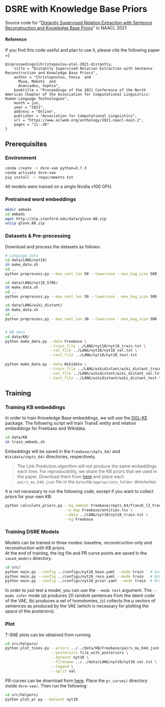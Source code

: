 # DSRE with Knowledge Base Priors

Source code for "[Distantly Supervised Relation Extraction with Sentence Reconstruction and Knowledge Base Priors](https://aclanthology.org/2021.naacl-main.2/)" in NAACL 2021

#### Reference
If you find this code useful and plan to use it, please cite the following paper =)

```
@inproceedings{christopoulou-etal-2021-distantly,
    title = "Distantly Supervised Relation Extraction with Sentence Reconstruction and Knowledge Base Priors",
    author = "Christopoulou, Fenia  and
      Miwa, Makoto  and
      Ananiadou, Sophia",
    booktitle = "Proceedings of the 2021 Conference of the North American Chapter of the Association for Computational Linguistics: Human Language Technologies",
    month = jun,
    year = "2021",
    address = "Online",
    publisher = "Association for Computational Linguistics",
    url = "https://www.aclweb.org/anthology/2021.naacl-main.2",
    pages = "11--26"
} 
```

## Prerequisites

### Environment
```bash
conda create -n dsre-vae python=3.7.3
conda activate dsre-vae
pip install -r requirements.txt
```
All models were trained on a single Nvidia v100 GPU.

### Pretrained word embeddings
```bash
mkdir embeds
cd embeds 
wget http://nlp.stanford.edu/data/glove.6B.zip
unzip glove.6B.zip
```

### Datasets & Pre-processing

Download and process the datasets as follows:
```bash
# Language Data
cd data/LANG/nyt10/
sh make_data.sh
cd ..
python preprocess.py --max_sent_len 50 --lowercase --max_bag_size 500 --path nyt10/ --dataset nyt10

cd data/LANG/nyt10_570k/
sh make_data.sh
cd ..
python preprocess.py --max_sent_len 50 --lowercase --max_bag_size 500 --path nyt10_570k/ --dataset nyt10_570k

cd data/LANG/wiki_distant/
sh make_data.sh
cd ..
python preprocess.py --max_sent_len 30 --lowercase --max_bag_size 500 --path wikidistant/ --dataset wiki_distant


# KB data
cd data/KB/
python make_data.py --data Freebase \
                    --train_file ../LANG/nyt10/nyt10_train.txt \
                    --val_file ../LANG/nyt10/nyt10_val.txt \
                    --test_file ../LANG/nyt10/nyt10_test.txt 
                    
python make_data.py --data Wikidata \
                    --train_file ../LANG/wikidistant/wiki_distant_train.txt \
                    --val_file ../LANG/wikidistant/wiki_distant_val.txt \
                    --test_file ../LANG/wikidistant/wiki_distant_test.txt 

```


## Training

### Training KB embeddings
In order to train Knowledge Base embeddings, we will use the [DGL-KE](https://github.com/awslabs/dgl-ke) package.
The following script will train TransE entity and relation embeddings for Freebase and Wikidata.
```bash
cd data/KB
sh train_embeds.sh
```
Embeddings will be saved in the `Freebase/ckpts_64/` and `Wikidata/ckpts_64/` directories, respectively.

> The Link Prediction algorithm will not produce the same embeddings each time. 
> For reproducibility, we share the KB priors that we used in the paper.
> Download them from [here](https://drive.google.com/file/d/1rqXQ3uqI0n98S5j7gPYaXgf1hQELIi_E/view?usp=sharing) and place each `pairs_mu_64d.json` file in the `data/KB/appropriate_folder` directories.

It is not necessary to run the following code, except if you want to collect priors for your own KB:
```bash
python calculate_priors.py --kg_embeds Freebase/ckpts_64/TransE_l2_Freebase_0/Freebase_TransE_l2_entity.npy \
                           --e_map Freebase/entities.tsv \
                           --data ../LANG/nyt10/nyt10_train.txt \
                           --kg Freebase
```



### Training DSRE Models
Models can be trained in three modes: baseline, reconstruction only and reconstruction with KB priors.  
At the end of training, the log file and PR curve points are saved in the `saved_models` directory.

```bash
cd src/
python main.py --config ../configs/nyt10_base.yaml --mode train   # baseline
python main.py --config ../configs/nyt10_reco.yaml --mode train   # N(0, 1) prior
python main.py --config ../configs/nyt10_prior.yaml --mode train  # N(mu, 1) prior
```

In order to just test a model, you can use the `--mode test` argument.
The `--mode infer` mode (a) produces 20 random sentences from the latent code of the VAE, (b) produces a set of homotomies, 
(c) collects the μ vectors of sentences as produced by the VAE (which is necessary for plotting the space of the posteriors).


### Plot
T-SNE plots can be obtained from running
```bash
cd src/helpers/
python plot_tsnes.py --priors ../../data/KB/Freebase/pairs_mu_64d.json \
                     --posteriors file_with_posteriors \
                     --dataset nyt10 \
                     --filename ../../data/LANG/nyt10/nyt10_val.txt \
                     --legend \
                     --split val
```

PR-curves can be download from [here](https://drive.google.com/file/d/1AEOVfoAhBNr3G1bwQ5_8V5WqmfLeyA06/view?usp=sharing). 
Place the `pr_curves/` directory inside `dsre-vae/`. 
Then run the following:
```bash
cd src/helpers/
python plot_pr.py --dataset nyt10
```


